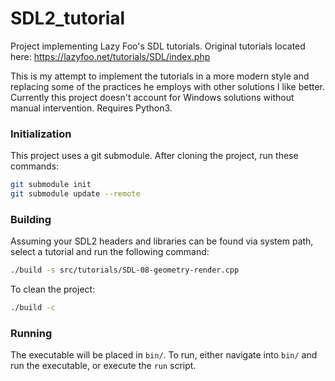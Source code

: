 # SDL2_tutorial
Project implementing Lazy Foo's SDL tutorials. Original tutorials located here: https://lazyfoo.net/tutorials/SDL/index.php

This is my attempt to implement the tutorials in a more modern style and replacing some of the practices he employs with other solutions I like better. Currently this project doesn't account for Windows solutions without manual intervention. Requires Python3.

### Initialization

This project uses a git submodule. After cloning the project, run these commands:

```bash
git submodule init
git submodule update --remote
```

### Building

Assuming your SDL2 headers and libraries can be found via system path, select a tutorial and run the following command:

```bash
./build -s src/tutorials/SDL-08-geometry-render.cpp
```

To clean the project:

```bash
./build -c
```

### Running

The executable will be placed in `bin/`. To run, either navigate into `bin/` and run the executable, or execute the `run` script.
